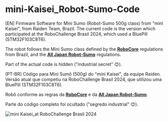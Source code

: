 # mini-Kaisei_Robot-Sumo-Code

[EN]
Firmware Software for Mini Sumo (Robot-Sumo 500g class) from "mini Kaisei", from Raiden Team, Brazil. The current code is the version which participated at the RoboChallenge Brasil 2024, which used a BluePill (STM32F103C8T6).

The robot follows the Mini Sumo class defined by the [**RoboCore**](https://www.combatederobos.com.br/) regulations from Brazil, and the [**All Japan Robot-Sumo**](https://www.fsi.co.jp/sumo/index.html) regulations.

Part of the actual code is hidden ("industrial secret" :blush:).

[PT-BR]
Código para Mini Sumô (500g) do "mini Kaisei", da equipe Raiden. Versão atual que competiu na RoboChallenge Brasil 2024, que utilizou uma BluePill (STM32F103C8T6).

Robô conforme as regras da [**RoboCore**](https://www.combatederobos.com.br/) e da [**All Japan Robot-Sumo**](https://www.fsi.co.jp/sumo/index.html).

Parte do código completo foi ocultado ("segredo industrial" :blush:).

![mini Kaisei_at RoboChallenge Brasil 2024](https://github.com/user-attachments/assets/bdf9a660-a319-4c87-8d46-00c1f02153d4)

